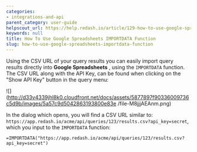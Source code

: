 ```yaml
---
categories:
- integrations-and-api
parent_category: user-guide
helpscout_url: https://help.redash.io/article/129-how-to-use-google-spreadsheets-importdata-function
keywords: null
title: How To Use Google Spreadsheets IMPORTDATA Function
slug: how-to-use-google-spreadsheets-importdata-function
---
```

Using the CSV URL of your query results you can easily import query results
directly into **Google Spreadsheets** , using the `IMPORTDATA` function. The
CSV URL along with the API Key, can be found when clicking on the "Show API
Key" button in the query menu:

![](http://d33v4339jhl8k0.cloudfront.net/docs/assets/5877897f90336009736c5d9b/images/5a57c9d5042863193800e83e
/file-M8jjjAEAnm.png)

In the dialog which opens, you will find a CSV URL similar to:
`https://app.redash.io/acme/api/queries/123/results.csv?api_key=secret`, which
you input to the `IMPORTDATA` function:

`=IMPORTDATA("https://app.redash.io/acme/api/queries/123/results.csv?api_key=secret")`

